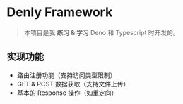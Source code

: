 # Denly Framework

> 本项目是我 **练习 & 学习** Deno 和 Typescript 时开发的。

## 实现功能

- 路由注册功能（支持访问类型限制）
- GET & POST 数据获取（支持文件上传）
- 基本的 Response 操作（如重定向）